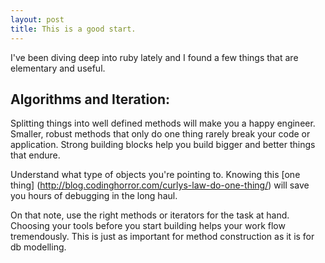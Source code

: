 ```yaml
---
layout: post
title: This is a good start.
---
```


I've been diving deep into ruby lately and I found a few things that are elementary and useful.

Algorithms and Iteration:
-------------------------
  Splitting things into well defined methods will make you a happy engineer. Smaller, robust methods that only do one thing rarely break your code or application. Strong building blocks help you build bigger and better things that endure.
  
  Understand what type of objects you're pointing to. Knowing this [one thing] (http://blog.codinghorror.com/curlys-law-do-one-thing/) will save you hours of debugging in the long haul. 
  
  On that note, use the right methods or iterators for the task at hand. Choosing your tools before you start building helps your work flow tremendously. This is just as important for method construction as it is for db modelling. 
